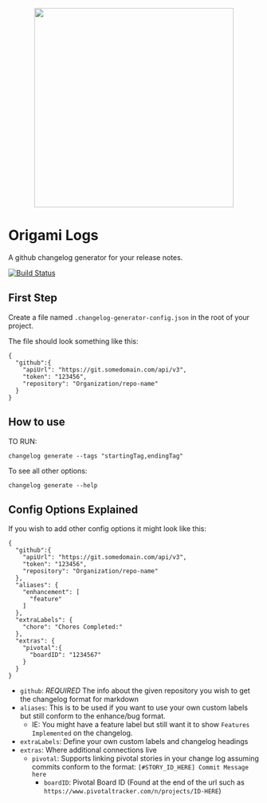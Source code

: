 <p align=center><img src="https://s15.postimg.cc/dk2ezad5n/logo.png" width="400"></p>

# Origami Logs

A github changelog generator for your release notes.

[![Build Status](https://travis-ci.org/xogroup/changelogger.svg?branch=master)](https://travis-ci.org/xogroup/changelogger)

## First Step

Create a file named `.changelog-generator-config.json` in the root of your project.

The file should look something like this:

```
{
  "github":{
    "apiUrl": "https://git.somedomain.com/api/v3",
    "token": "123456",
    "repository": "Organization/repo-name"
  }
}
```

## How to use

TO RUN:

```
changelog generate --tags "startingTag,endingTag"

```

To see all other options:

```
changelog generate --help
```

## Config Options Explained

If you wish to add other config options it might look like this:

```
{
  "github":{
    "apiUrl": "https://git.somedomain.com/api/v3",
    "token": "123456",
    "repository": "Organization/repo-name"
  },
  "aliases": {
    "enhancement": [
      "feature"
    ]
  },
  "extraLabels": {
    "chore": "Chores Completed:"
  },
  "extras": {
    "pivotal":{
      "boardID": "1234567"
    }
  }
}
```

* `github`: *REQUIRED* The info about the given repository you wish to get the changelog format for markdown
* `aliases`: This is to be used if you want to use your own custom labels but still conform to the enhance/bug format.
  * IE: You might have a feature label but still want it to show `Features Implemented` on the changelog.
* `extraLabels`: Define your own custom labels and changelog headings
* `extras`: Where additional connections live
  * `pivotal`: Supports linking pivotal stories in your change log assuming commits conform to the format:
    `[#STORY_ID_HERE] Commit Message here`
    * `boardID`: Pivotal Board ID (Found at the end of the url such as `https://www.pivotaltracker.com/n/projects/ID-HERE`)
